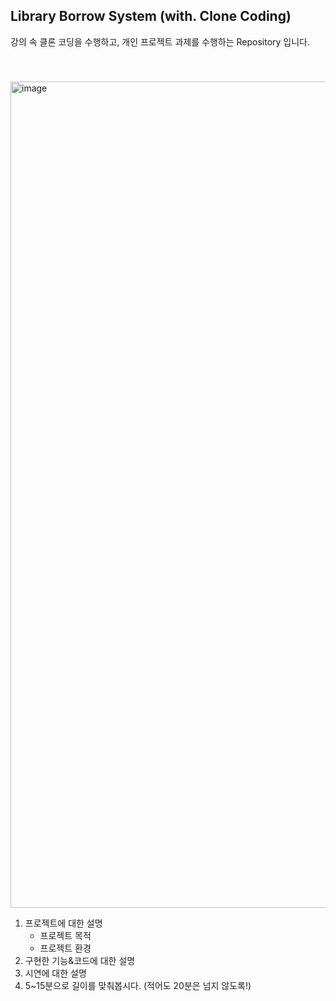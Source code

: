 ## Library Borrow System (with. Clone Coding)
강의 속 클론 코딩을 수행하고, 개인 프로젝트 과제를 수행하는 Repository 입니다.

<br/>

### 

<img width="1322" alt="image" src="https://user-images.githubusercontent.com/55437339/205482448-78c01f67-169a-41a6-9624-3662395441d3.png">



1. 프로젝트에 대한 설명
    - 프로젝트 목적
    - 프로젝트 환경
2. 구현한 기능&코드에 대한 설명
3. 시연에 대한 설명
4. 5~15분으로 길이를 맞춰봅시다. (적어도 20분은 넘지 않도록!)
